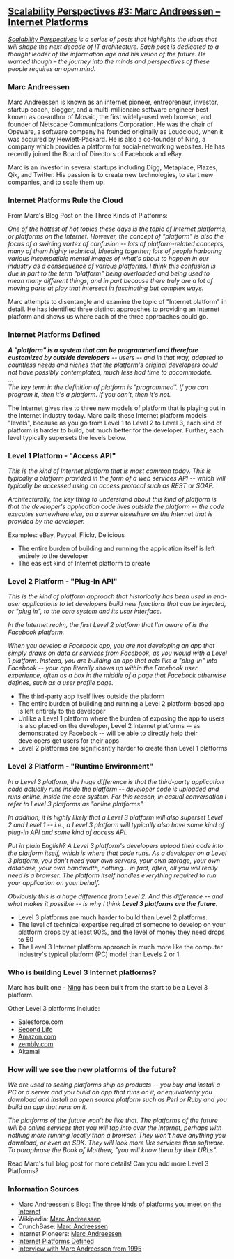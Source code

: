 ## [Scalability Perspectives #3: Marc Andreessen – Internet Platforms](/blog/2008/11/24/scalability-perspectives-3-marc-andreessen-internet-platform.html)

    

    

_[Scalability Perspectives](http://highscalability.com/tags/perspectives) is a series of posts that highlights the ideas that will shape the next decade of IT architecture. Each post is dedicated to a thought leader of the information age and his vision of the future. Be warned though – the journey into the minds and perspectives of these people requires an open mind._

### Marc Andreessen

Marc Andreessen is known as an internet pioneer, entrepreneur, investor, startup coach, blogger, and a multi-millionaire software engineer best known as co-author of Mosaic, the first widely-used web browser, and founder of Netscape Communications Corporation. He was the chair of Opsware, a software company he founded originally as Loudcloud, when it was acquired by Hewlett-Packard. He is also a co-founder of Ning, a company which provides a platform for social-networking websites. He has recently joined the Board of Directors of Facebook and eBay.  

Marc is an investor in several startups including Digg, Metaplace, Plazes, Qik, and Twitter. His passion is to create new technologies, to start new companies, and to scale them up.

### Internet Platforms Rule the Cloud

From Marc's Blog Post on the Three Kinds of Platforms:  

<cite>One of the hottest of hot topics these days is the topic of Internet platforms, or platforms on the Internet. However, the concept of "platform" is also the focus of a swirling vortex of confusion -- lots of platform-related concepts, many of them highly technical, bleeding together; lots of people harboring various incompatible mental images of what's about to happen in our industry as a consequence of various platforms. I think this confusion is due in part to the term "platform" being overloaded and being used to mean many different things, and in part because there truly are a lot of moving parts at play that intersect in fascinating but complex ways.</cite>  

Marc attempts to disentangle and examine the topic of "Internet platform" in detail. He has identified three distinct approaches to providing an Internet platform and shows us where each of the three approaches could go.

### Internet Platforms Defined

<cite>**A "platform" is a system that can be programmed and therefore customized by outside developers** -- users -- and in that way, adapted to countless needs and niches that the platform's original developers could not have possibly contemplated, much less had time to accommodate.</cite>  
...  
<cite>The key term in the definition of platform is "programmed". If you can program it, then it's a platform. If you can't, then it's not.</cite>  

The Internet gives rise to three new models of platform that is playing out in the Internet industry today. Marc calls these Internet platform models "levels", because as you go from Level 1 to Level 2 to Level 3, each kind of platform is harder to build, but much better for the developer. Further, each level typically supersets the levels below.

### Level 1 Platform - "Access API"

<cite>This is the kind of Internet platform that is most common today. This is typically a platform provided in the form of a web services API -- which will typically be accessed using an access protocol such as REST or SOAP.</cite>  

<cite>Architecturally, the key thing to understand about this kind of platform is that the developer's application code lives outside the platform -- the code executes somewhere else, on a server elsewhere on the Internet that is provided by the developer.</cite>  

Examples: eBay, Paypal, Flickr, Delicious

*   The entire burden of building and running the application itself is left entirely to the developer
*   The easiest kind of Internet platform to create

### Level 2 Platform - "Plug-In API"

<cite>This is the kind of platform approach that historically has been used in end-user applications to let developers build new functions that can be injected, or "plug in", to the core system and its user interface.</cite>  

<cite>In the Internet realm, the first Level 2 platform that I'm aware of is the Facebook platform.</cite>  

<cite>When you develop a Facebook app, you are not developing an app that simply draws on data or services from Facebook, as you would with a Level 1 platform. Instead, you are building an app that acts like a "plug-in" into Facebook -- your app literally shows up within the Facebook user experience, often as a box in the middle of a page that Facebook otherwise defines, such as a user profile page.</cite>

*   The third-party app itself lives outside the platform
*   The entire burden of building and running a Level 2 platform-based app is left entirely to the developer
*   Unlike a Level 1 platform where the burden of exposing the app to users is also placed on the developer, Level 2 Internet platforms -- as demonstrated by Facebook -- will be able to directly help their developers get users for their apps
*   Level 2 platforms are significantly harder to create than Level 1 platforms

### Level 3 Platform - "Runtime Environment"

<cite>In a Level 3 platform, the huge difference is that the third-party application code actually runs inside the platform -- developer code is uploaded and runs online, inside the core system. For this reason, in casual conversation I refer to Level 3 platforms as "online platforms".</cite>  

<cite>In addition, it is highly likely that a Level 3 platform will also superset Level 2 and Level 1 -- i.e., a Level 3 platform will typically also have some kind of plug-in API and some kind of access API.</cite>  

<cite>Put in plain English? A Level 3 platform's developers upload their code into the platform itself, which is where that code runs. As a developer on a Level 3 platform, you don't need your own servers, your own storage, your own database, your own bandwidth, nothing... in fact, often, all you will really need is a browser. The platform itself handles everything required to run your application on your behalf.</cite>  

<cite>Obviously this is a huge difference from Level 2\. And this difference -- and what makes it possible -- is why I think **Level 3 platforms are the future**.</cite>

*   Level 3 platforms are much harder to build than Level 2 platforms.
*   The level of technical expertise required of someone to develop on your platform drops by at least 90%, and the level of money they need drops to $0
*   The Level 3 Internet platform approach is much more like the computer industry's typical platform (PC) model than Levels 2 or 1.

### Who is building Level 3 Internet platforms?

Marc has built one - [Ning](http://www.ning.com/) has been built from the start to be a Level 3 platform.  

Other Level 3 platforms include:

*   Salesforce.com
*   [Second Life](http://highscalability.com/second-life-architecture-grid)
*   [Amazon.com](http://highscalability.com/amazon-architecture)
*   [zembly.com](http://zembly.com/)
*   Akamai

### How will we see the new platforms of the future?

<cite>We are used to seeing platforms ship as products -- you buy and install a PC or a server and you build an app that runs on it, or equivalently you download and install an open source platform such as Perl or Ruby and you build an app that runs on it.</cite>  

<cite>The platforms of the future won't be like that. The platforms of the future will be online services that you will tap into over the Internet, perhaps with nothing more running locally than a browser. They won't have anything you download, or even an SDK. They will look more like services than software. To paraphrase the Book of Matthew, "you will know them by their URLs".</cite>  

Read Marc's full blog post for more details! Can you add more Level 3 Platforms?

### Information Sources

*   Marc Andreessen's Blog: [The three kinds of platforms you meet on the Internet](http://blog.pmarca.com/2007/09/the-three-kinds.html)
*   Wikipedia: [Marc Andreessen](http://en.wikipedia.org/wiki/Marc_Andreessen)
*   CrunchBase: [Marc Andreessen](http://www.crunchbase.com/person/marc-andreessen)
*   Internet Pioneers: [Marc Andreessen](http://www.ibiblio.org/pioneers/andreesen.html)
*   [Internet Platforms Defined](http://innowave.blogspot.com/2007/09/internet-platforms-defined.html)
*   [Interview with Marc Andreessen from 1995](http://americanhistory.si.edu/collections/comphist/ma1.html)

    